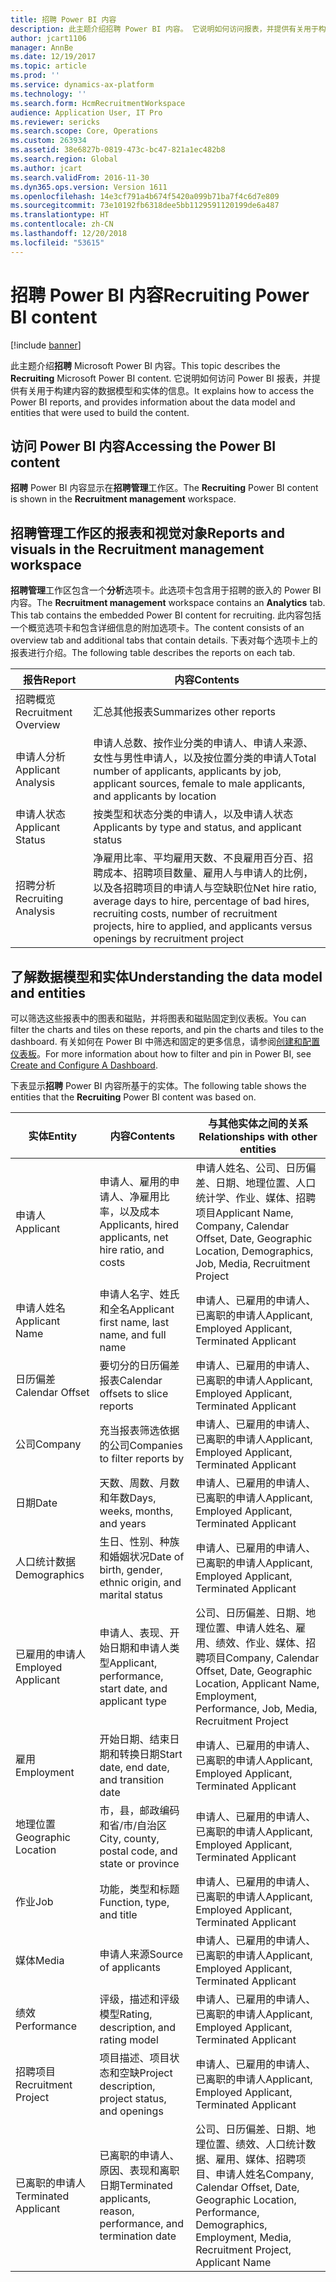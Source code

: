 ```yaml
---
title: 招聘 Power BI 内容
description: 此主题介绍招聘 Power BI 内容。 它说明如何访问报表，并提供有关用于构建内容的数据模型和实体的信息。
author: jcart1106
manager: AnnBe
ms.date: 12/19/2017
ms.topic: article
ms.prod: ''
ms.service: dynamics-ax-platform
ms.technology: ''
ms.search.form: HcmRecruitmentWorkspace
audience: Application User, IT Pro
ms.reviewer: sericks
ms.search.scope: Core, Operations
ms.custom: 263934
ms.assetid: 38e6827b-0819-473c-bc47-821a1ec482b8
ms.search.region: Global
ms.author: jcart
ms.search.validFrom: 2016-11-30
ms.dyn365.ops.version: Version 1611
ms.openlocfilehash: 14e3cf791a4b674f5420a099b71ba7f4c6d7e809
ms.sourcegitcommit: 73e10192fb6318dee5bb1129591120199de6a487
ms.translationtype: HT
ms.contentlocale: zh-CN
ms.lasthandoff: 12/20/2018
ms.locfileid: "53615"
---
```

# <a name="recruiting-power-bi-content"></a><span data-ttu-id="d631b-104">招聘 Power BI 内容</span><span class="sxs-lookup"><span data-stu-id="d631b-104">Recruiting Power BI content</span></span>

[!include [banner](../includes/banner.md)]

<span data-ttu-id="d631b-105">此主题介绍**招聘** Microsoft Power BI 内容。</span><span class="sxs-lookup"><span data-stu-id="d631b-105">This topic describes the **Recruiting** Microsoft Power BI content.</span></span> <span data-ttu-id="d631b-106">它说明如何访问 Power BI 报表，并提供有关用于构建内容的数据模型和实体的信息。</span><span class="sxs-lookup"><span data-stu-id="d631b-106">It explains how to access the Power BI reports, and provides information about the data model and entities that were used to build the content.</span></span>

## <a name="accessing-the-power-bi-content"></a><span data-ttu-id="d631b-107">访问 Power BI 内容</span><span class="sxs-lookup"><span data-stu-id="d631b-107">Accessing the Power BI content</span></span>
<span data-ttu-id="d631b-108">**招聘** Power BI 内容显示在**招聘管理**工作区。</span><span class="sxs-lookup"><span data-stu-id="d631b-108">The **Recruiting** Power BI content is shown in the **Recruitment management** workspace.</span></span>

## <a name="reports-and-visuals-in-the-recruitment-management-workspace"></a><span data-ttu-id="d631b-109">招聘管理工作区的报表和视觉对象</span><span class="sxs-lookup"><span data-stu-id="d631b-109">Reports and visuals in the Recruitment management workspace</span></span>
<span data-ttu-id="d631b-110">**招聘管理**工作区包含一个**分析**选项卡。此选项卡包含用于招聘的嵌入的 Power BI 内容。</span><span class="sxs-lookup"><span data-stu-id="d631b-110">The **Recruitment management** workspace contains an **Analytics** tab. This tab contains the embedded Power BI content for recruiting.</span></span> <span data-ttu-id="d631b-111">此内容包括一个概览选项卡和包含详细信息的附加选项卡。</span><span class="sxs-lookup"><span data-stu-id="d631b-111">The content consists of an overview tab and additional tabs that contain details.</span></span> <span data-ttu-id="d631b-112">下表对每个选项卡上的报表进行介绍。</span><span class="sxs-lookup"><span data-stu-id="d631b-112">The following table describes the reports on each tab.</span></span>

| <span data-ttu-id="d631b-113">报告</span><span class="sxs-lookup"><span data-stu-id="d631b-113">Report</span></span>               | <span data-ttu-id="d631b-114">内容</span><span class="sxs-lookup"><span data-stu-id="d631b-114">Contents</span></span> |
|----------------------|----------|
| <span data-ttu-id="d631b-115">招聘概览</span><span class="sxs-lookup"><span data-stu-id="d631b-115">Recruitment Overview</span></span> | <span data-ttu-id="d631b-116">汇总其他报表</span><span class="sxs-lookup"><span data-stu-id="d631b-116">Summarizes other reports</span></span> |
| <span data-ttu-id="d631b-117">申请人分析</span><span class="sxs-lookup"><span data-stu-id="d631b-117">Applicant Analysis</span></span>   | <span data-ttu-id="d631b-118">申请人总数、按作业分类的申请人、申请人来源、女性与男性申请人，以及按位置分类的申请人</span><span class="sxs-lookup"><span data-stu-id="d631b-118">Total number of applicants, applicants by job, applicant sources, female to male applicants, and applicants by location</span></span> |
| <span data-ttu-id="d631b-119">申请人状态</span><span class="sxs-lookup"><span data-stu-id="d631b-119">Applicant Status</span></span>     | <span data-ttu-id="d631b-120">按类型和状态分类的申请人，以及申请人状态</span><span class="sxs-lookup"><span data-stu-id="d631b-120">Applicants by type and status, and applicant status</span></span> |
| <span data-ttu-id="d631b-121">招聘分析</span><span class="sxs-lookup"><span data-stu-id="d631b-121">Recruiting Analysis</span></span>  | <span data-ttu-id="d631b-122">净雇用比率、平均雇用天数、不良雇用百分百、招聘成本、招聘项目数量、雇用人与申请人的比例，以及各招聘项目的申请人与空缺职位</span><span class="sxs-lookup"><span data-stu-id="d631b-122">Net hire ratio, average days to hire, percentage of bad hires, recruiting costs, number of recruitment projects, hire to applied, and applicants versus openings by recruitment project</span></span> |

## <a name="understanding-the-data-model-and-entities"></a><span data-ttu-id="d631b-123">了解数据模型和实体</span><span class="sxs-lookup"><span data-stu-id="d631b-123">Understanding the data model and entities</span></span>
<span data-ttu-id="d631b-124">可以筛选这些报表中的图表和磁贴，并将图表和磁贴固定到仪表板。</span><span class="sxs-lookup"><span data-stu-id="d631b-124">You can filter the charts and tiles on these reports, and pin the charts and tiles to the dashboard.</span></span> <span data-ttu-id="d631b-125">有关如何在 Power BI 中筛选和固定的更多信息，请参阅[创建和配置仪表板](https://powerbi.microsoft.com/en-us/guided-learning/powerbi-learning-4-2-create-configure-dashboards)。</span><span class="sxs-lookup"><span data-stu-id="d631b-125">For more information about how to filter and pin in Power BI, see [Create and Configure A Dashboard](https://powerbi.microsoft.com/en-us/guided-learning/powerbi-learning-4-2-create-configure-dashboards).</span></span>

<span data-ttu-id="d631b-126">下表显示**招聘** Power BI 内容所基于的实体。</span><span class="sxs-lookup"><span data-stu-id="d631b-126">The following table shows the entities that the **Recruiting** Power BI content was based on.</span></span>

| <span data-ttu-id="d631b-127">实体</span><span class="sxs-lookup"><span data-stu-id="d631b-127">Entity</span></span>               | <span data-ttu-id="d631b-128">内容</span><span class="sxs-lookup"><span data-stu-id="d631b-128">Contents</span></span>                                                         | <span data-ttu-id="d631b-129">与其他实体之间的关系</span><span class="sxs-lookup"><span data-stu-id="d631b-129">Relationships with other entities</span></span> |
|----------------------|------------------------------------------------------------------|-----------------------------------|
| <span data-ttu-id="d631b-130">申请人</span><span class="sxs-lookup"><span data-stu-id="d631b-130">Applicant</span></span>            | <span data-ttu-id="d631b-131">申请人、雇用的申请人、净雇用比率，以及成本</span><span class="sxs-lookup"><span data-stu-id="d631b-131">Applicants, hired applicants, net hire ratio, and costs</span></span>          | <span data-ttu-id="d631b-132">申请人姓名、公司、日历偏差、日期、地理位置、人口统计学、作业、媒体、招聘项目</span><span class="sxs-lookup"><span data-stu-id="d631b-132">Applicant Name, Company, Calendar Offset, Date, Geographic Location, Demographics, Job, Media, Recruitment Project</span></span> |
| <span data-ttu-id="d631b-133">申请人姓名</span><span class="sxs-lookup"><span data-stu-id="d631b-133">Applicant Name</span></span>       | <span data-ttu-id="d631b-134">申请人名字、姓氏和全名</span><span class="sxs-lookup"><span data-stu-id="d631b-134">Applicant first name, last name, and full name</span></span>                   | <span data-ttu-id="d631b-135">申请人、已雇用的申请人、已离职的申请人</span><span class="sxs-lookup"><span data-stu-id="d631b-135">Applicant, Employed Applicant, Terminated Applicant</span></span> |
| <span data-ttu-id="d631b-136">日历偏差</span><span class="sxs-lookup"><span data-stu-id="d631b-136">Calendar Offset</span></span>      | <span data-ttu-id="d631b-137">要切分的日历偏差报表</span><span class="sxs-lookup"><span data-stu-id="d631b-137">Calendar offsets to slice reports</span></span>                                | <span data-ttu-id="d631b-138">申请人、已雇用的申请人、已离职的申请人</span><span class="sxs-lookup"><span data-stu-id="d631b-138">Applicant, Employed Applicant, Terminated Applicant</span></span> |
| <span data-ttu-id="d631b-139">公司</span><span class="sxs-lookup"><span data-stu-id="d631b-139">Company</span></span>              | <span data-ttu-id="d631b-140">充当报表筛选依据的公司</span><span class="sxs-lookup"><span data-stu-id="d631b-140">Companies to filter reports by</span></span>                                   | <span data-ttu-id="d631b-141">申请人、已雇用的申请人、已离职的申请人</span><span class="sxs-lookup"><span data-stu-id="d631b-141">Applicant, Employed Applicant, Terminated Applicant</span></span> |
| <span data-ttu-id="d631b-142">日期</span><span class="sxs-lookup"><span data-stu-id="d631b-142">Date</span></span>                 | <span data-ttu-id="d631b-143">天数、周数、月数和年数</span><span class="sxs-lookup"><span data-stu-id="d631b-143">Days, weeks, months, and years</span></span>                                   | <span data-ttu-id="d631b-144">申请人、已雇用的申请人、已离职的申请人</span><span class="sxs-lookup"><span data-stu-id="d631b-144">Applicant, Employed Applicant, Terminated Applicant</span></span> |
| <span data-ttu-id="d631b-145">人口统计数据</span><span class="sxs-lookup"><span data-stu-id="d631b-145">Demographics</span></span>         | <span data-ttu-id="d631b-146">生日、性别、种族和婚姻状况</span><span class="sxs-lookup"><span data-stu-id="d631b-146">Date of birth, gender, ethnic origin, and marital status</span></span>         | <span data-ttu-id="d631b-147">申请人、已雇用的申请人、已离职的申请人</span><span class="sxs-lookup"><span data-stu-id="d631b-147">Applicant, Employed Applicant, Terminated Applicant</span></span> |
| <span data-ttu-id="d631b-148">已雇用的申请人</span><span class="sxs-lookup"><span data-stu-id="d631b-148">Employed Applicant</span></span>   | <span data-ttu-id="d631b-149">申请人、表现、开始日期和申请人类型</span><span class="sxs-lookup"><span data-stu-id="d631b-149">Applicant, performance, start date, and applicant type</span></span>           | <span data-ttu-id="d631b-150">公司、日历偏差、日期、地理位置、申请人姓名、雇用、绩效、作业、媒体、招聘项目</span><span class="sxs-lookup"><span data-stu-id="d631b-150">Company, Calendar Offset, Date, Geographic Location, Applicant Name, Employment, Performance, Job, Media, Recruitment Project</span></span> |
| <span data-ttu-id="d631b-151">雇用</span><span class="sxs-lookup"><span data-stu-id="d631b-151">Employment</span></span>           | <span data-ttu-id="d631b-152">开始日期、结束日期和转换日期</span><span class="sxs-lookup"><span data-stu-id="d631b-152">Start date, end date, and transition date</span></span>                        | <span data-ttu-id="d631b-153">申请人、已雇用的申请人、已离职的申请人</span><span class="sxs-lookup"><span data-stu-id="d631b-153">Applicant, Employed Applicant, Terminated Applicant</span></span> |
| <span data-ttu-id="d631b-154">地理位置</span><span class="sxs-lookup"><span data-stu-id="d631b-154">Geographic Location</span></span>  | <span data-ttu-id="d631b-155">市，县，邮政编码和省/市/自治区</span><span class="sxs-lookup"><span data-stu-id="d631b-155">City, county, postal code, and state or province</span></span>                 | <span data-ttu-id="d631b-156">申请人、已雇用的申请人、已离职的申请人</span><span class="sxs-lookup"><span data-stu-id="d631b-156">Applicant, Employed Applicant, Terminated Applicant</span></span> |
| <span data-ttu-id="d631b-157">作业</span><span class="sxs-lookup"><span data-stu-id="d631b-157">Job</span></span>                  | <span data-ttu-id="d631b-158">功能，类型和标题</span><span class="sxs-lookup"><span data-stu-id="d631b-158">Function, type, and title</span></span>                                        | <span data-ttu-id="d631b-159">申请人、已雇用的申请人、已离职的申请人</span><span class="sxs-lookup"><span data-stu-id="d631b-159">Applicant, Employed Applicant, Terminated Applicant</span></span> |
| <span data-ttu-id="d631b-160">媒体</span><span class="sxs-lookup"><span data-stu-id="d631b-160">Media</span></span>                | <span data-ttu-id="d631b-161">申请人来源</span><span class="sxs-lookup"><span data-stu-id="d631b-161">Source of applicants</span></span>                                             | <span data-ttu-id="d631b-162">申请人、已雇用的申请人、已离职的申请人</span><span class="sxs-lookup"><span data-stu-id="d631b-162">Applicant, Employed Applicant, Terminated Applicant</span></span> |
| <span data-ttu-id="d631b-163">绩效</span><span class="sxs-lookup"><span data-stu-id="d631b-163">Performance</span></span>          | <span data-ttu-id="d631b-164">评级，描述和评级模型</span><span class="sxs-lookup"><span data-stu-id="d631b-164">Rating, description, and rating model</span></span>                            | <span data-ttu-id="d631b-165">申请人、已雇用的申请人、已离职的申请人</span><span class="sxs-lookup"><span data-stu-id="d631b-165">Applicant, Employed Applicant, Terminated Applicant</span></span> |
| <span data-ttu-id="d631b-166">招聘项目</span><span class="sxs-lookup"><span data-stu-id="d631b-166">Recruitment Project</span></span>  | <span data-ttu-id="d631b-167">项目描述、项目状态和空缺</span><span class="sxs-lookup"><span data-stu-id="d631b-167">Project description, project status, and openings</span></span>                | <span data-ttu-id="d631b-168">申请人、已雇用的申请人、已离职的申请人</span><span class="sxs-lookup"><span data-stu-id="d631b-168">Applicant, Employed Applicant, Terminated Applicant</span></span> |
| <span data-ttu-id="d631b-169">已离职的申请人</span><span class="sxs-lookup"><span data-stu-id="d631b-169">Terminated Applicant</span></span> | <span data-ttu-id="d631b-170">已离职的申请人、原因、表现和离职日期</span><span class="sxs-lookup"><span data-stu-id="d631b-170">Terminated applicants, reason, performance, and termination date</span></span> | <span data-ttu-id="d631b-171">公司、日历偏差、日期、地理位置、绩效、人口统计数据、雇用、媒体、招聘项目、申请人姓名</span><span class="sxs-lookup"><span data-stu-id="d631b-171">Company, Calendar Offset, Date, Geographic Location, Performance, Demographics, Employment, Media, Recruitment Project, Applicant Name</span></span> |

